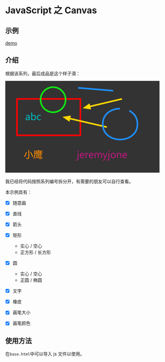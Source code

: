 # JavaScript 之 Canvas

## 示例

[demo](https://xpyjs.github.io/javascript-canvas-paint-demo/example/index.html)

## 介绍

根据该系列，最后成品是这个样子滴：

![./asset/final.png](./asset/final.png)

我已经将代码按照系列编号拆分开，有需要的朋友可以自行查看。

本示例具有：

- [x] 随意画
- [x] 直线
- [x] 箭头
- [x] 矩形

  - 实心 / 空心
  - 正方形 / 长方形

- [x] 圆

  - 实心 / 空心
  - 正圆 / 椭圆

- [x] 文字
- [x] 橡皮

- [x] 画笔大小
- [x] 画笔颜色

## 使用方法

在`base.html`中可以导入 js 文件以使用。
